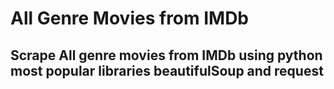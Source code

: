 # All Genre Movies from IMDb
## Scrape All genre movies from IMDb using python most popular libraries beautifulSoup and request 
